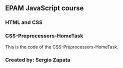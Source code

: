 ## EPAM JavaScript course

### HTML and CSS

### CSS-Preprocessors-HomeTask

This is the code of the CSS-Preprocessors-HomeTask.

### Created by: Sergio Zapata
